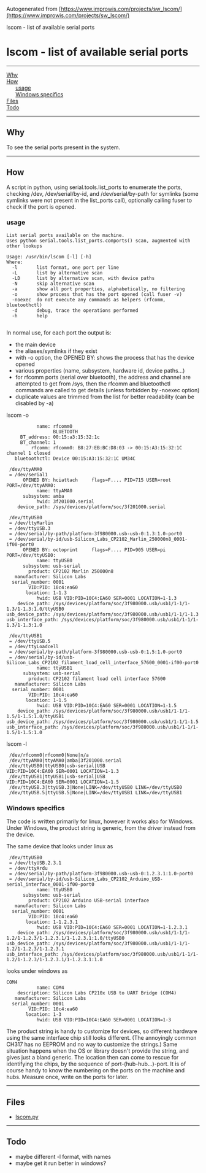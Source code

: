 Autogenerated from [https://www.improwis.com/projects/sw_lscom/](https://www.improwis.com/projects/sw_lscom/)






lscom - list of available serial ports







lscom - list of available serial ports
======================================



---

[Why](#Why "#Why")  
[How](#How "How")  
      [usage](#usage "How.usage")  
      [Windows specifics](#Windowsspecifics "How.Windows specifics")  
[Files](#Files "Files")  
[Todo](#Todo "Todo")  


---

Why
---



To see the serial ports present in the system.





---

How
---



A script in python, using serial.tools.list\_ports to enumerate the ports, checking /dev, /dev/serial/by-id, and /dev/serial/by-path for symlinks
(some symlinks were not present in the list\_ports call), optionally calling fuser to check if the port is opened.



### usage



```
List serial ports available on the machine.
Uses python serial.tools.list_ports.comports() scan, augmented with other lookups

Usage: /usr/bin/lscom [-l] [-h]
Where:
  -l       list format, one port per line
  -L       list by alternative scan
  -LD      list by alternative scan, with device paths
  -N       skip alternative scan
  -a       show all port properties, alphabetically, no filtering
  -o       show process that has the port opened (call fuser -v)
  -noexec  do not execute any commands as helpers (rfcomm, bluetoothctl)
  -d       debug, trace the operations performed
  -h       help


```

In normal use, for each port the output is:
* the main device
* the aliases/symlinks if they exist
* with -o option, the OPENED BY: shows the process that has the device opened
* various properties (name, subsystem, hardware id, device paths...)
* for rfcomm ports (serial over bluetooth), the address and channel are attempted to get from /sys, then the rfcomm and bluetoothctl commands are called to get details (unless forbidden by -noexec option)
* duplicate values are trimmed from the list for better readability (can be disabled by -a)



lscom -o
```
           name: rfcomm0
                 BLUETOOTH
     BT_address: 00:15:a3:15:32:1c
     BT_channel: 1
         rfcomm: rfcomm0: B8:27:EB:BC:D8:03 -> 00:15:A3:15:32:1C channel 1 closed
   bluetoothctl: Device 00:15:A3:15:32:1C UM34C

 /dev/ttyAMA0
 = /dev/serial1
      OPENED BY: hciattach     flags=F.... PID=715 USER=root PORT=/dev/ttyAMA0:
           name: ttyAMA0
      subsystem: amba
           hwid: 3f201000.serial
    device_path: /sys/devices/platform/soc/3f201000.serial

 /dev/ttyUSB0
 = /dev/ttyMarlin
 = /dev/ttyUSB.3
 = /dev/serial/by-path/platform-3f980000.usb-usb-0:1.3:1.0-port0
 = /dev/serial/by-id/usb-Silicon_Labs_CP2102_Marlin_250000n8_0001-if00-port0
      OPENED BY: octoprint     flags=F.... PID=905 USER=pi PORT=/dev/ttyUSB0:
           name: ttyUSB0
      subsystem: usb-serial
        product: CP2102 Marlin 250000n8
   manufacturer: Silicon Labs
  serial_number: 0001
        VID:PID: 10c4:ea60
       location: 1-1.3
           hwid: USB VID:PID=10C4:EA60 SER=0001 LOCATION=1-1.3
    device_path: /sys/devices/platform/soc/3f980000.usb/usb1/1-1/1-1.3/1-1.3:1.0/ttyUSB0
usb_device_path: /sys/devices/platform/soc/3f980000.usb/usb1/1-1/1-1.3
usb_interface_path: /sys/devices/platform/soc/3f980000.usb/usb1/1-1/1-1.3/1-1.3:1.0

 /dev/ttyUSB1
 = /dev/ttyUSB.5
 = /dev/ttyLoadcell
 = /dev/serial/by-path/platform-3f980000.usb-usb-0:1.5:1.0-port0
 = /dev/serial/by-id/usb-Silicon_Labs_CP2102_filament_load_cell_interface_57600_0001-if00-port0
           name: ttyUSB1
      subsystem: usb-serial
        product: CP2102 filament load cell interface 57600
   manufacturer: Silicon Labs
  serial_number: 0001
        VID:PID: 10c4:ea60
       location: 1-1.5
           hwid: USB VID:PID=10C4:EA60 SER=0001 LOCATION=1-1.5
    device_path: /sys/devices/platform/soc/3f980000.usb/usb1/1-1/1-1.5/1-1.5:1.0/ttyUSB1
usb_device_path: /sys/devices/platform/soc/3f980000.usb/usb1/1-1/1-1.5
usb_interface_path: /sys/devices/platform/soc/3f980000.usb/usb1/1-1/1-1.5/1-1.5:1.0

```
lscom -l
```
 /dev/rfcomm0|rfcomm0|None|n/a
 /dev/ttyAMA0|ttyAMA0|amba|3f201000.serial
 /dev/ttyUSB0|ttyUSB0|usb-serial|USB VID:PID=10C4:EA60 SER=0001 LOCATION=1-1.3
 /dev/ttyUSB1|ttyUSB1|usb-serial|USB VID:PID=10C4:EA60 SER=0001 LOCATION=1-1.5
 /dev/ttyUSB.3|ttyUSB.3|None|LINK=/dev/ttyUSB0 LINK=/dev/ttyUSB0
 /dev/ttyUSB.5|ttyUSB.5|None|LINK=/dev/ttyUSB1 LINK=/dev/ttyUSB1

```
### Windows specifics



The code is written primarily for linux, however it works also for Windows.
Under Windows, the product string is generic, from the driver instead from the device.




The same device that looks under linux as

```
 /dev/ttyUSB0
 = /dev/ttyUSB.2.3.1
 = /dev/ttyArdu
 = /dev/serial/by-path/platform-3f980000.usb-usb-0:1.2.3.1:1.0-port0
 = /dev/serial/by-id/usb-Silicon_Labs_CP2102_Arduino_USB-serial_interface_0001-if00-port0
           name: ttyUSB0
      subsystem: usb-serial
        product: CP2102 Arduino USB-serial interface
   manufacturer: Silicon Labs
  serial_number: 0001
        VID:PID: 10c4:ea60
       location: 1-1.2.3.1
           hwid: USB VID:PID=10C4:EA60 SER=0001 LOCATION=1-1.2.3.1
    device_path: /sys/devices/platform/soc/3f980000.usb/usb1/1-1/1-1.2/1-1.2.3/1-1.2.3.1/1-1.2.3.1:1.0/ttyUSB0
usb_device_path: /sys/devices/platform/soc/3f980000.usb/usb1/1-1/1-1.2/1-1.2.3/1-1.2.3.1
usb_interface_path: /sys/devices/platform/soc/3f980000.usb/usb1/1-1/1-1.2/1-1.2.3/1-1.2.3.1/1-1.2.3.1:1.0

```
looks under windows as

```
COM4
           name: COM4
    description: Silicon Labs CP210x USB to UART Bridge (COM4)
   manufacturer: Silicon Labs
  serial_number: 0001
        VID:PID: 10c4:ea60
       location: 1-3
           hwid: USB VID:PID=10C4:EA60 SER=0001 LOCATION=1-3

```




The product string is handy to customize for devices, so different hardware using the same interface chip
still looks different. (The annoyingly common CH317 has no EEPROM and no way to customize the strings.)
Same situation happens when the OS or library doesn't provide the string, and gives just a bland generic.
The location then can come to rescue for identifying the chips, by the sequence of port-(hub-hub...)-port. It is of course handy
to know the numbering on the ports on the machine and hubs. Measure once, write on the ports for later.





---

Files
-----


* [lscom.py](lscom.py "local file")



---

Todo
----


* maybe different -l format, with names
* maybe get it run better in windows?






